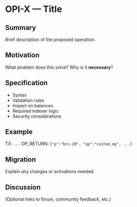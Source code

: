 # OPI-X — Title

## Summary

Brief description of the proposed operation.

## Motivation

What problem does this solve? Why is it **necessary**?

## Specification

- Syntax
- Validation rules
- Impact on balances
- Required indexer logic
- Security considerations

## Example

TX: `...`
OP_RETURN: `{"p":"brc-20", "op":"custom_op", ...}`

## Migration

Explain any changes or activations needed.

## Discussion

(Optional links to forum, community feedback, etc.)
